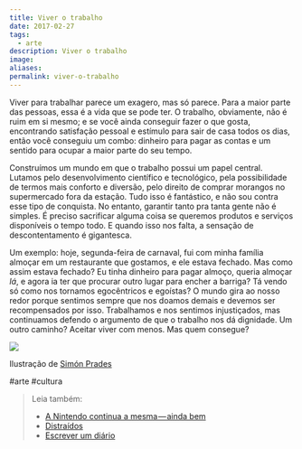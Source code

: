 ```yaml
---
title: Viver o trabalho
date: 2017-02-27
tags:
  - arte
description: Viver o trabalho
image: 
aliases:
permalink: viver-o-trabalho
---
```

Viver para trabalhar parece um exagero, mas só parece. Para a maior parte das pessoas, essa é a vida que se pode ter. O trabalho, obviamente, não é ruim em si mesmo; e se você ainda conseguir fazer o que gosta, encontrando satisfação pessoal e estímulo para sair de casa todos os dias, então você conseguiu um combo: dinheiro para pagar as contas e um sentido para ocupar a maior parte do seu tempo.

Construímos um mundo em que o trabalho possui um papel central. Lutamos pelo desenvolvimento científico e tecnológico, pela possibilidade de termos mais conforto e diversão, pelo direito de comprar morangos no supermercado fora da estação. Tudo isso é fantástico, e não sou contra esse tipo de conquista. No entanto, garantir tanto pra tanta gente não é simples. É preciso sacrificar alguma coisa se queremos produtos e serviços disponíveis o tempo todo. E quando isso nos falta, a sensação de descontentamento é gigantesca.

Um exemplo: hoje, segunda-feira de carnaval, fui com minha família almoçar em um restaurante que gostamos, e ele estava fechado. Mas como assim estava fechado? Eu tinha dinheiro para pagar almoço, queria almoçar _lá_, e agora ia ter que procurar outro lugar para encher a barriga? Tá vendo só como nos tornamos egocêntricos e egoístas? O mundo gira ao nosso redor porque sentimos sempre que nos doamos demais e devemos ser recompensados por isso. Trabalhamos e nos sentimos injustiçados, mas continuamos defendo o argumento de que o trabalho nos dá dignidade. Um outro caminho? Aceitar viver com menos. Mas quem consegue?

<img src="/assets/img/viver-o trabalho-medium.jpeg">

Ilustração de [Simón Prades](http://simonprades.tumblr.com/)


#arte #cultura

> Leia também:
> - <a href="/a-nintendo-continua-a-mesma-ainda-bem">A Nintendo continua a mesma — ainda bem</a>
> - <a href="/distraidos">Distraídos</a>
> - <a href="/escrever-um-diario">Escrever um diário</a>
